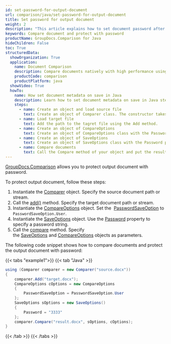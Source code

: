 ```yaml
---
id: set-password-for-output-document
url: comparison/java/set-password-for-output-document
title: Set password for output document
weight: 2
description: "This article explains how to set document password after files comparison within your Java applications using GroupDocs.Comparison for Java."
keywords: Compare document and protect with password
productName: GroupDocs.Comparison for Java
hideChildren: False
toc: True
structuredData:
  showOrganization: True
  application:
    name: Document Comparison
    description: Compare documents natively with high performance using Java language and GroupDocs.Comparison for Java
    productCode: comparison
    productPlatform: java
  showVideo: True
  howTo:
    name: How set document metadata on save in Java
    description: Learn how to set document metadata on save in Java step by step
    steps:
      - name: Create an object and load source file
        text: Create an object of Comparer class. The constructor takes the source file path parameter. You may specify absolute or relative file path as per your requirements.
      - name: Load target file
        text: Add the path to the tagret file using the Add method.
      - name: Create an object of CompareOptions
        text: Create an object of CompareOptions class with the PasswordSaveOption parameter initialised by PasswordSaveOption enum value.
      - name: Create an object of SaveOptions
        text: Create an object of SaveOptions class with the Password parameter.
      - name: Compare documents
        text: Call the Compare method of your object and put the resulting file path parameter, SaveObject object and CompareOption object.
---
```


[GroupDocs.Comparison](https://products.groupdocs.com/comparison/java) allows you to protect output document with password.

To protect output document, follow these steps:

1.  Instantiate the [Comparer](https://reference.groupdocs.com/comparison/java/com.groupdocs.comparison/comparer) object. Specify the source document path or stream.
2.  Call the [add()](https://reference.groupdocs.com/comparison/java/com.groupdocs.comparison/comparer/#add-java.lang.String-) method. Specify the target document path or stream.
3.  Instantiate the [CompareOptions](https://reference.groupdocs.com/net/comparison/groupdocs.comparison.options/compareoptions) object. Set the  [PasswordSaveOption](https://reference.groupdocs.com/net/comparison/groupdocs.comparison.options/compareoptions/properties/passwordsaveoption) to `PasswordSaveOption.User`.
4.  Instantiate the [SaveOptions](https://reference.groupdocs.com/net/comparison/groupdocs.comparison.options/saveoptions) object. Use the [Password](https://reference.groupdocs.com/comparison/java/groupdocs.comparison.options/saveoptions/properties/password) property to specify a password string.
5.  Call the [compare](https://reference.groupdocs.com/comparison/java/com.groupdocs.comparison/comparer/#compare-java.lang.String-) method. Specify the [SaveOptions](https://reference.groupdocs.com/net/comparison/groupdocs.comparison.options/saveoptions) and [CompareOptions](https://reference.groupdocs.com/net/comparison/groupdocs.comparison.options/compareoptions) objects as parameters.

The following code snippet shows how to compare documents and protect the output document with password:

{{< tabs "example1">}}
{{< tab "Java" >}}
```java
using (Comparer comparer = new Comparer("source.docx"))
{
    comparer.Add("target.docx");
    CompareOptions cOptions = new CompareOptions
    {
     	PasswordSaveOption = PasswordSaveOption.User
    };
    SaveOptions sOptions = new SaveOptions()
    {
     	Password = "3333"
    };
    comparer.Compare("result.docx", sOptions, cOptions);
}
```
{{< /tab >}}
{{< /tabs >}}

